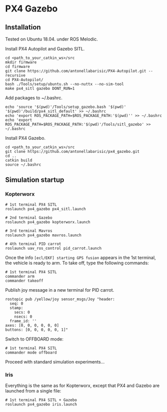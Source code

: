 # PX4 Gazebo

## Installation

Tested on Ubuntu 18.04. under ROS Melodic.

Install PX4 Autopilot and Gazebo SITL.
```
cd <path_to_your_catkin_ws>/src
mkdir firmware
cd firmware
git clone https://github.com/antonellabarisic/PX4-Autopilot.git --recursive
cd PX4-Autopilot/
bash ./Tools/setup/ubuntu.sh --no-nuttx --no-sim-tool
make px4_sitl gazebo DONT_RUN=1
```
Add packages to ~/.bashrc.
```
echo 'source '$(pwd)'/Tools/setup_gazebo.bash '$(pwd)' '$(pwd)'/build/px4_sitl_default' >> ~/.bashrc
echo 'export ROS_PACKAGE_PATH=$ROS_PACKAGE_PATH:'$(pwd)'' >> ~/.bashrc
echo 'export ROS_PACKAGE_PATH=$ROS_PACKAGE_PATH:'$(pwd)'/Tools/sitl_gazebo' >> ~/.bashrc
```
Install PX4 Gazebo.
```
cd <path_to_your_catkin_ws>/src
git clone https://github.com/antonellabarisic/px4_gazebo.git
cd ..
catkin build
source ~/.bashrc
```

## Simulation startup

### Kopterworx
```
# 1st terminal PX4 SITL
roslaunch px4_gazebo px4_sitl.launch

# 2nd terminal Gazebo 
roslaunch px4_gazebo kopterworx.launch

# 3rd terminal Mavros
roslaunch px4_gazebo mavros.launch

# 4th terminal PID carrot
roslaunch uav_ros_control pid_carrot.launch
```
Once the info ```[ecl/EKF] starting GPS fusion``` appears in the 1st terminal, the vehicle is ready to arm. To take off, type the following commands:
```
# 1st terminal PX4 SITL
commander arm
commander takeoff
```
Publish joy message in a new terminal for PID carrot.
```
rostopic pub /yellow/joy sensor_msgs/Joy "header:
  seq: 0
  stamp:
    secs: 0
    nsecs: 0
  frame_id: ''
axes: [0, 0, 0, 0, 0, 0]
buttons: [0, 0, 0, 0, 0, 1]"
```
Switch to OFFBOARD mode:
```
# 1st terminal PX4 SITL
commander mode offboard
```
Proceed with standard simulation experiments...

### Iris

Everything is the same as for Kopterworx, except that PX4 and Gazebo are launched from a single file:
```
# 1st terminal PX4 SITL + Gazebo
roslaunch px4_gazebo iris.launch
```

